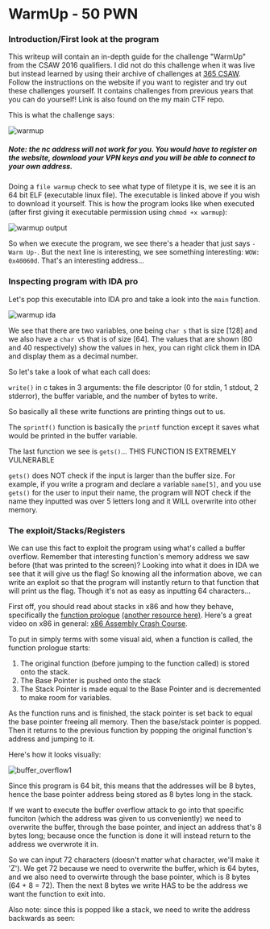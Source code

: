 # WarmUp - 50 PWN

### Introduction/First look at the program
This writeup will contain an in-depth guide for the challenge "WarmUp" from the CSAW 2016 qualifiers. I did not do this challenge when it was live but instead learned by using their archive of challenges at [365 CSAW](https://365.csaw.io/). Follow the instructions on the website if you want to register and try out these challenges yourself. It contains challenges from previous years that you can do yourself! Link is also found on the my main CTF repo.

This is what the challenge says:

![warmup](https://user-images.githubusercontent.com/41026969/50432982-6644ff00-08a3-11e9-8620-b93ddd847117.png)

##### Note: the nc address will not work for you. You would have to register on the website, download your VPN keys and you will be able to connect to your own address. 

Doing a ```file warmup``` check to see what type of filetype it is, we see it is an 64 bit ELF (executable linux file). The executable is linked above if you wish to download it yourself. This is how the program looks like when executed (after first giving it executable permission using ```chmod +x warmup```):

![warmup output](https://user-images.githubusercontent.com/41026969/50433220-a062d080-08a4-11e9-97ba-78a678393f16.png)

So when we execute the program, we see there's a header that just says ```-Warm Up-```. But the next line is interesting, we see something interesting: ```WOW: 0x40060d```. That's an interesting address...

### Inspecting program with IDA pro
Let's pop this executable into IDA pro and take a look into the ```main``` function.

![warmup ida](https://user-images.githubusercontent.com/41026969/50433411-069c2300-08a6-11e9-8f56-ef023af9ce54.png)

We see that there are two variables, one being ```char s``` that is size [128] and we also have a ```char v5``` that is of size [64]. The values that are shown (80 and 40 respectively) show the values in hex, you can right click them in IDA and display them as a decimal number.

So let's take a look of what each call does:

```write()``` in c takes in 3 arguments: the file descriptor (0 for stdin, 1 stdout, 2 stderror), the buffer variable, and the number of bytes to write.

So basically all these write functions are printing things out to us.

The ```sprintf()``` function is basically the ```printf``` function except it saves what would be printed in the buffer variable.

The last function we see is ```gets()```... THIS FUNCTION IS EXTREMELY VULNERABLE

```gets()``` does NOT check if the input is larger than the buffer size. For example, if you write a program and declare a variable ```name[5]```, and you use ```gets()``` for the user to input their name, the program will NOT check if the name they inputted was over 5 letters long and it WILL overwrite into other memory.

### The exploit/Stacks/Registers
We can use this fact to exploit the program using what's called a buffer overflow. Remember that interesting function's memory address we saw before (that was printed to the screen)? Looking into what it does in IDA we see that it will give us the flag! So knowing all the information above, we can write an exploit so that the program will instantly return to that function that will print us the flag. Though it's not as easy as inputting 64 characters... 

First off, you should read about stacks in x86 and how they behave, specifically the [function prologue](https://en.wikipedia.org/wiki/Function_prologue) [(another resource here)](https://stackoverflow.com/questions/14765406/function-prologue-and-epilogue-in-c). Here's a great video on x86 in general: [x86 Assembly Crash Course](https://www.youtube.com/watch?v=75gBFiFtAb8&).

To put in simply terms with some visual aid, when a function is called, the function prologue starts:

1. The original function (before jumping to the function called) is stored onto the stack.
2. The Base Pointer is pushed onto the stack 
3. The Stack Pointer is made equal to the Base Pointer and is decremented to make room for variables.

As the function runs and is finished, the stack pointer is set back to equal the base pointer freeing all memory. Then the base/stack pointer is popped. Then it returns to the previous function by popping the original function's address and jumping to it.

Here's how it looks visually:

![buffer_overflow1](https://user-images.githubusercontent.com/41026969/50466083-68719100-0969-11e9-830d-73210aaec353.jpg)

Since this program is 64 bit, this means that the addresses will be 8 bytes, hence the base pointer address being stored as 8 bytes long in the stack. 

If we want to execute the buffer overflow attack to go into that specific funciton (which the address was given to us conveniently) we need to overwrite the buffer, through the base pointer, and inject an address that's 8 bytes long; because once the function is done it will instead return to the address we overwrote it in.

So we can input 72 characters (doesn't matter what character, we'll make it 'Z'). We get 72 because we need to overwrite the buffer, which is 64 bytes, and we also need to overwirte through the base pointer, which is 8 bytes (64 + 8 = 72). Then the next 8 bytes we write HAS to be the address we want the function to exit into.

Also note: since this is popped like a stack, we need to write the address backwards as seen:

